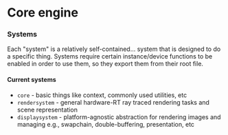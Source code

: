 # Core engine

### Systems
Each "system" is a relatively self-contained... system that is designed to do a specific thing.
Systems require certain instance/device functions to be enabled in order to use them, so they export them from their root file.

#### Current systems
* `core` - basic things like context, commonly used utilities, etc
* `rendersystem` - general hardware-RT ray traced rendering tasks and scene representation
* `displaysystem` - platform-agnostic abstraction for rendering images and managing e.g., swapchain, double-buffering, presentation, etc
